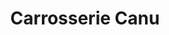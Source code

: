 ---
title: "Carrosserie Canu"
url: /villeneuve-la-riviere/carrosserie-canu/
shop: réparation de voitures
---